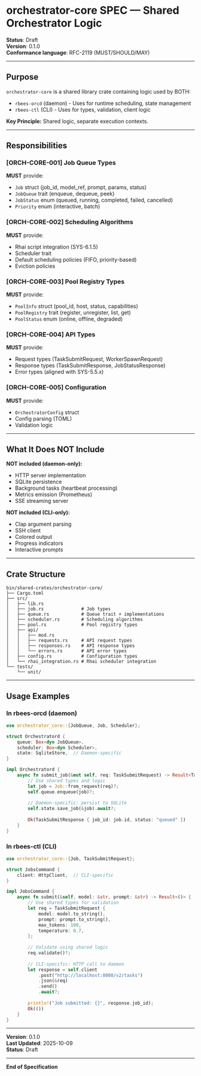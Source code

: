 # orchestrator-core SPEC — Shared Orchestrator Logic

**Status**: Draft  
**Version**: 0.1.0  
**Conformance language**: RFC-2119 (MUST/SHOULD/MAY)

---

## Purpose

`orchestrator-core` is a shared library crate containing logic used by BOTH:
- `rbees-orcd` (daemon) - Uses for runtime scheduling, state management
- `rbees-ctl` (CLI) - Uses for types, validation, client logic

**Key Principle:** Shared logic, separate execution contexts.

---

## Responsibilities

### [ORCH-CORE-001] Job Queue Types
**MUST** provide:
- `Job` struct (job_id, model_ref, prompt, params, status)
- `JobQueue` trait (enqueue, dequeue, peek)
- `JobStatus` enum (queued, running, completed, failed, cancelled)
- `Priority` enum (interactive, batch)

### [ORCH-CORE-002] Scheduling Algorithms
**MUST** provide:
- Rhai script integration (SYS-6.1.5)
- Scheduler trait
- Default scheduling policies (FIFO, priority-based)
- Eviction policies

### [ORCH-CORE-003] Pool Registry Types
**MUST** provide:
- `PoolInfo` struct (pool_id, host, status, capabilities)
- `PoolRegistry` trait (register, unregister, list, get)
- `PoolStatus` enum (online, offline, degraded)

### [ORCH-CORE-004] API Types
**MUST** provide:
- Request types (TaskSubmitRequest, WorkerSpawnRequest)
- Response types (TaskSubmitResponse, JobStatusResponse)
- Error types (aligned with SYS-5.5.x)

### [ORCH-CORE-005] Configuration
**MUST** provide:
- `OrchestratorConfig` struct
- Config parsing (TOML)
- Validation logic

---

## What It Does NOT Include

**NOT included (daemon-only):**
- HTTP server implementation
- SQLite persistence
- Background tasks (heartbeat processing)
- Metrics emission (Prometheus)
- SSE streaming server

**NOT included (CLI-only):**
- Clap argument parsing
- SSH client
- Colored output
- Progress indicators
- Interactive prompts

---

## Crate Structure

```
bin/shared-crates/orchestrator-core/
├── Cargo.toml
├── src/
│   ├── lib.rs
│   ├── job.rs              # Job types
│   ├── queue.rs            # Queue trait + implementations
│   ├── scheduler.rs        # Scheduling algorithms
│   ├── pool.rs             # Pool registry types
│   ├── api/
│   │   ├── mod.rs
│   │   ├── requests.rs     # API request types
│   │   ├── responses.rs    # API response types
│   │   └── errors.rs       # API error types
│   ├── config.rs           # Configuration types
│   └── rhai_integration.rs # Rhai scheduler integration
└── tests/
    └── unit/
```

---

## Usage Examples

### In rbees-orcd (daemon)

```rust
use orchestrator_core::{JobQueue, Job, Scheduler};

struct Orchestratord {
    queue: Box<dyn JobQueue>,
    scheduler: Box<dyn Scheduler>,
    state: SqliteStore,  // Daemon-specific
}

impl Orchestratord {
    async fn submit_job(&mut self, req: TaskSubmitRequest) -> Result<TaskSubmitResponse> {
        // Use shared types and logic
        let job = Job::from_request(req)?;
        self.queue.enqueue(job)?;
        
        // Daemon-specific: persist to SQLite
        self.state.save_job(&job).await?;
        
        Ok(TaskSubmitResponse { job_id: job.id, status: "queued" })
    }
}
```

### In rbees-ctl (CLI)

```rust
use orchestrator_core::{Job, TaskSubmitRequest};

struct JobsCommand {
    client: HttpClient,  // CLI-specific
}

impl JobsCommand {
    async fn submit(&self, model: &str, prompt: &str) -> Result<()> {
        // Use shared types for validation
        let req = TaskSubmitRequest {
            model: model.to_string(),
            prompt: prompt.to_string(),
            max_tokens: 100,
            temperature: 0.7,
        };
        
        // Validate using shared logic
        req.validate()?;
        
        // CLI-specific: HTTP call to daemon
        let response = self.client
            .post("http://localhost:8080/v2/tasks")
            .json(&req)
            .send()
            .await?;
        
        println!("Job submitted: {}", response.job_id);
        Ok(())
    }
}
```

---

**Version**: 0.1.0  
**Last Updated**: 2025-10-09  
**Status**: Draft

---

**End of Specification**
